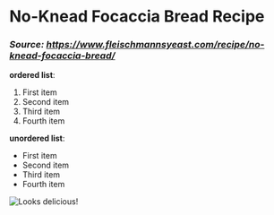 # No-Knead Focaccia Bread Recipe 
### *Source: https://www.fleischmannsyeast.com/recipe/no-knead-focaccia-bread/*

**ordered list**:
1. First item
2. Second item
3. Third item
4. Fourth item

**unordered list**:
- First item
- Second item
- Third item
- Fourth item


![Looks delicious!](/Documents/DataScienceToolbox/recipe/images/recipe.png)